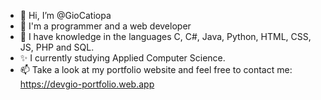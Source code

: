 - 👋 Hi, I’m @GioCatiopa
- 👀 I'm a programmer and a web developer 
- 🌱 I have knowledge in the languages C, C#, Java, Python, HTML, CSS, JS, PHP and SQL.
- ✨ I currently studying Applied Computer Science.
- 📫 Take a look at my portfolio website and feel free to contact me: https://devgio-portfolio.web.app

<!---
GioCatiopa/GioCatiopa is a ✨ special ✨ repository because its `README.md` (this file) appears on your GitHub profile.
You can click the Preview link to take a look at your changes.
--->
